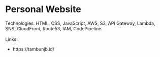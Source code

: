 # <span id="tjidtitle">Personal Website</span>

<div>Technologies: <span id="tjidtechs">HTML, CSS, JavaScript, AWS, S3, API Gateway, Lambda, SNS, CloudFront, Route53, IAM, CodePipeline</span></div>
<br />
<div>Links: 
  <ul id="tjidlinks">
    <li>https://tambunjb.id/</li>
  </ul>
</div>
<br />
